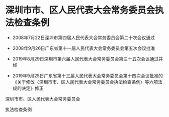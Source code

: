 # 深圳市市、区人民代表大会常务委员会执法检查条例

- 2008年7月22日深圳市第四届人民代表大会常务委员会第二十次会议通过

- 2008年9月26日广东省第十一届人民代表大会常务委员会第五次会议批准

- 2019年8月29日深圳市第六届人民代表大会常务委员会第三十五次会议通过并经

- 2019年9月25日广东省第十三届人民代表大会常务委员会第十四次会议批准的《关于修改〈深圳市市、区人民代表大会常务委员会执法检查条例〉等六项法规的决定》修正

<!-- INFO END -->

深圳市市、区人民代表大会常务委员会

执法检查条例
